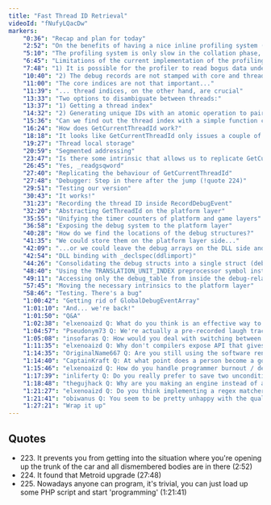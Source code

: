 ```yaml
---
title: "Fast Thread ID Retrieval"
videoId: "fNufyLQacDw"
markers:
    "0:36": "Recap and plan for today"
    "2:52": "On the benefits of having a nice inline profiling system (!quote 223)"
    "5:10": "The profiling system is only slow in the collation phase, and that is acceptable"
    "6:45": "Limitations of the current implementation of the profiling system:"
    "7:48": "1) It is possible for the profiler to read bogus data under extremely improbable conditions"
    "10:40": "2) The debug records are not stamped with core and thread indices"
    "11:00": "The core indices are not that important..."
    "11:39": "... thread indices, on the other hand, are crucial"
    "13:33": "Two options to disambiguate between threads:"
    "13:37": "1) Getting a thread index"
    "14:32": "2) Generating unique IDs with an atomic operation to pair our begin and end timed blocks"
    "15:36": "Can we find out the thread index with a simple function call?"
    "16:24": "How does GetCurrentThreadId work?"
    "18:18": "It looks like GetCurrentThreadId only issues a couple of instructions to get the thread ID back"
    "19:27": "Thread local storage"
    "20:59": "Segmented addressing"
    "23:47": "Is there some intrinsic that allows us to replicate GetCurrentThreadId's behavior?"
    "26:45": "Yes, _readgsqword"
    "27:40": "Replicating the behaviour of GetCurrentThreadId"
    "27:48": "Debugger: Step in there after the jump (!quote 224)"
    "29:51": "Testing our version"
    "30:43": "It works!"
    "31:23": "Recording the thread ID inside RecordDebugEvent"
    "32:20": "Abstracting GetThreadId on the platform layer"
    "35:55": "Unifying the timer counters of platform and game layers"
    "36:58": "Exposing the debug system to the platform layer"
    "40:28": "How do we find the locations of the debug structures?"
    "41:35": "We could store them on the platform layer side..."
    "42:09": "...or we could leave the debug arrays on the DLL side and use DLL binding to patch their addresses"
    "42:54": "DLL binding with _declspec(ddlimport)"
    "44:26": "Consolidating the debug structs into a single struct (debug_table)"
    "48:40": "Using the TRANSLATION_UNIT_INDEX preprocessor symbol instead of RecordArrayIndexConstant"
    "49:11": "Accessing only the debug_table from inside the debug-related routines"
    "57:45": "Moving the necessary intrinsics to the platform layer"
    "58:46": "Testing. There's a bug"
    "1:00:42": "Getting rid of GlobalDebugEventArray"
    "1:01:10": "And... we're back!"
    "1:01:50": "Q&A"
    "1:02:38": "elxenoaizd Q: What do you think is an effective way to get better at assembly? Go over a book / tutorial? Read the code disassembly in VS? Mike Acton can look at a piece of code for a couple of seconds and estimate how many cycles it takes and what the assembly code for it is. I'd like to reach that level one day"
    "1:04:57": "Pseudonym73 Q: We're actually a pre-recorded laugh track"
    "1:05:08": "insofaras Q: How would you deal with switching between multiple APIs in a single application (like software / hardware renderer)? Would it be structured similar to the platform layer?"
    "1:11:35": "elxenoaizd Q: Why don't compilers expose API that gives us information about our code (access to the AST, etc.)? Because when we write a top-down parser we're essentially writing something that the compiler already has"
    "1:14:35": "OriginalName667 Q: Are you still using the software renderer or did you move over to DirectX or OpenGL?"
    "1:14:40": "CaptainKraft Q: At what point does a person become a good programmer? When do you think you became a good programmer?"
    "1:15:46": "elxenoaizd Q: How do you handle programmer burnout / depression? Those days when you're just not in the mood to do anything, not productive, you're demotivated, you can barely do any coding, you'd rather do 'anything' else other than what you should be doing"
    "1:17:39": "inliferty Q: Do you really prefer to save two unconditional jumps (so the CPU pipeline won't be flushed at any chance) instead of Compiler & Platform Independence (referring to the GetThreadId part)?"
    "1:18:48": "thegujhack Q: Why are you making an engine instead of a game?"
    "1:21:27": "elxenoaizd Q: Do you think implementing a regex matcher is worth it / useful for meta programming?"
    "1:21:41": "obiwanus Q: You seem to be pretty unhappy with the quality of modern software. Do you think programmers were better in the past? Is the software you produce always flawless and bugless? Asking seriously, just trying to understand your point more clearly. Thanks (!quote 225)"
    "1:27:21": "Wrap it up"
---
```


## Quotes

* 223\. It prevents you from getting into the situation where you're opening up the trunk of the car and all dismembered bodies are in there (2:52)
* 224\. It found that Metroid upgrade (27:48)
* 225\. Nowadays anyone can program, it's trivial, you can just load up some PHP script and start 'programming' (1:21:41)

